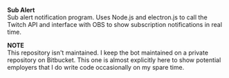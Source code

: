 **Sub Alert**  
Sub alert notification program. Uses Node.js and electron.js to call the Twitch API and interface with OBS to show subscription notifications in real time.

**NOTE**  
This repository isn't maintained. I keep the bot maintained on a private repository on Bitbucket. This one is almost explicitly here to show potential employers that I do write code occasionally on my spare time.